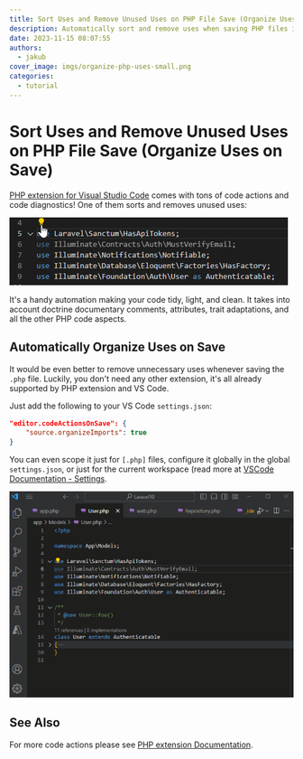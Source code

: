 ```yaml
---
title: Sort Uses and Remove Unused Uses on PHP File Save (Organize Uses on Save)
description: Automatically sort and remove uses when saving PHP files in Visual Studio Code.
date: 2023-11-15 08:07:55
authors:
  - jakub
cover_image: imgs/organize-php-uses-small.png
categories:
  - tutorial
---
```


# Sort Uses and Remove Unused Uses on PHP File Save (Organize Uses on Save)

[PHP extension for Visual Studio Code](https://marketplace.visualstudio.com/items?itemName=DEVSENSE.phptools-vscode) comes with tons of code actions and code diagnostics! One of them sorts and removes unused uses:

<!-- more -->

![Image description](imgs/organize-uses-action.gif)

It's a handy automation making your code tidy, light, and clean. It takes into account doctrine documentary comments, attributes, trait adaptations, and all the other PHP code aspects.

## Automatically Organize Uses on Save

It would be even better to remove unnecessary uses whenever saving the `.php` file. Luckily, you don't need any other extension, it's all already supported by PHP extension and VS Code.

Just add the following to your VS Code `settings.json`:

```json
"editor.codeActionsOnSave": {
    "source.organizeImports": true
}
```

You can even scope it just for `[.php]` files, configure it globally in the global `settings.json`, or just for the current workspace (read more at [VSCode Documentation - Settings](https://code.visualstudio.com/docs/getstarted/settings).

![organize PHP uses on save](imgs/organize-uses-onsave.gif)

## See Also

For more code actions please see [PHP extension Documentation](https://docs.devsense.com/en/vscode/editor/code-actions#remove-and-sort-uses-on-save).
